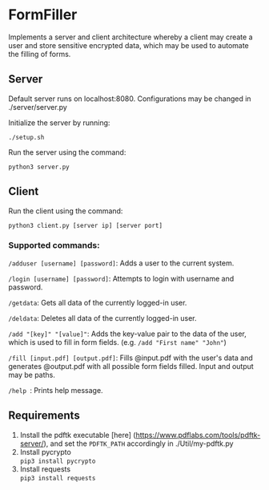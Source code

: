 # FormFiller
Implements a server and client architecture whereby a client may create a user and store sensitive encrypted data, which may be used to automate the filling of forms. 

## Server 
Default server runs on localhost:8080. Configurations may be changed in ./server/server.py

Initialize the server by running:

```./setup.sh```

Run the server using the command: 

```python3 server.py```


## Client 

Run the client using the command:

```python3 client.py [server ip] [server port]```

### Supported commands: 

`/adduser [username] [password]`:		Adds a user to the current system. <br />

`/login [username] [password]`:      	Attempts to login with username and password. <br />

`/getdata`:                           	Gets all data of the currently logged-in user.<br />

`/deldata`:                          	Deletes all data of the currently logged-in user.<br />

`/add "[key]" "[value]"`:     	        Adds the key-value pair to the data of the user, which is used to fill in form fields. (e.g. `/add "First name" "John"`)<br />

`/fill [input.pdf] [output.pdf]`:		Fills @input.pdf with the user's data and generates @output.pdf with all possible form fields filled. Input and output may be paths.<br />

`/help `:                             	Prints help message. <br />


## Requirements

1. Install the pdftk executable [here] (https://www.pdflabs.com/tools/pdftk-server/), and set the `PDFTK_PATH` accordingly in ./Util/my-pdftk.py
2. Install pycrypto <br />
```pip3 install pycrypto ```
3. Install requests <br />
```pip3 install requests```
